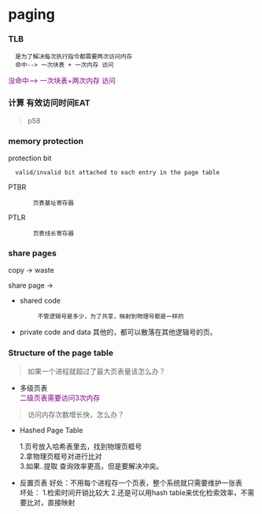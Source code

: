 # paging
### TLB  
     
      是为了解决每次执行指令都需要两次访问内存 
      命中--> 一次块表 + 一次内存 访问   
 <font color="purple">      没命中--> 一次块表+两次内存 访问 </font> 


### 计算 有效访问时间EAT 
>p58

### memory protection  
protection bit   
  
      valid/invalid bit attached to each entry in the page table  

PTBR
    
           页表基址寄存器  
PTLR

           页表线长寄存器  

### share pages  
copy  -> waste

share page -> 
* shared code 

           不管逻辑号是多少，为了共享，映射到物理号都是一样的  

* private code and data
           其他的，都可以散落在其他逻辑号的页。

### Structure of the page table

>如果一个进程就超过了最大页表量该怎么办？

* 多级页表  
<font color = "purple">二级页表需要访问3次内存</font>   
>访问内存次数增长快，怎么办？  

* Hashed Page Table  
  
     1.页号放入哈希表里去，找到物理页框号  
     2.拿物理页框号对进行比对  
     3.如果..提取
查询效率更高，但是要解决冲突。
 
* 反置页表
好处：不用每个进程存一个页表，整个系统就只需要维护一张表  
坏处：
      1.检索时间开销比较大 
      2.还是可以用hash table来优化检索效率，不需要比对，直接映射  

